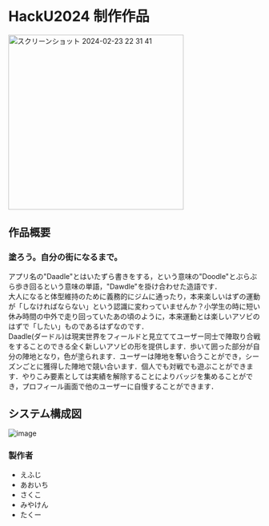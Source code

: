 # HackU2024 制作作品

<img width="350" alt="スクリーンショット 2024-02-23 22 31 41" src="https://github.com/tsunufu/Daadle/assets/73733296/2a01e062-bd14-466d-aa4a-64ca5aac41dc">





## 作品概要
### 塗ろう。自分の街になるまで。
アプリ名の"Daadle"とはいたずら書きをする，という意味の"Doodle"とぶらぶら歩き回るという意味の単語，"Dawdle"を掛け合わせた造語です．<br>
大人になると体型維持のために義務的にジムに通ったり，本来楽しいはずの運動が「しなければならない」という認識に変わっていませんか？小学生の時に短い休み時間の中外で走り回っていたあの頃のように，本来運動とは楽しいアソビのはずで「したい」ものであるはずなのです．<br>
Daadle(ダードル)は現実世界をフィールドと見立ててユーザー同士で陣取り合戦をすることのできる全く新しいアソビの形を提供します．歩いて囲った部分が自分の陣地となり，色が塗られます．ユーザーは陣地を奪い合うことができ，シーズンごとに獲得した陣地で競い合います．個人でも対戦でも遊ぶことができます．やりこみ要素としては実績を解除することによりバッジを集めることができ，プロフィール画面で他のユーザーに自慢することができます．

## システム構成図
![image](https://github.com/tsunufu/Daadle/assets/73733296/ccb5d217-5afe-4838-8913-790eff3cfda7)





### 製作者
 - えふじ
 - あおいち
 - さくこ
 - みやけん
 - たくー
